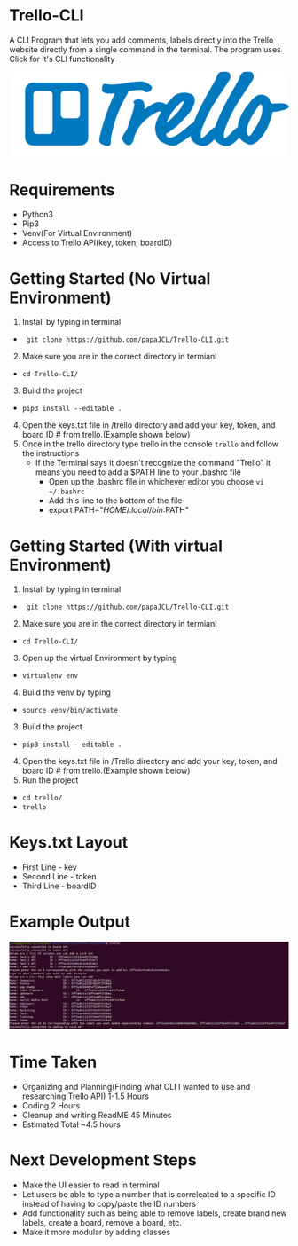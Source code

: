 # Trello-CLI
A CLI Program that lets you add comments, labels directly into the Trello
website directly from a single command in the terminal. The program uses Click for it's CLI functionality

![Trello](trello-logo-blue.png)

# Requirements
- Python3
- Pip3
- Venv(For Virtual Environment)
- Access to Trello API(key, token, boardID)

# Getting Started (No Virtual Environment)
1. Install by typing in terminal 
 - ``` git clone https://github.com/papaJCL/Trello-CLI.git``` 
2. Make sure you are in the correct directory in termianl 
- ```cd Trello-CLI/```
3. Build the project 
- ```pip3 install --editable .``` 
4. Open the keys.txt file in /trello directory and add your key, token, and board ID # from trello.(Example shown below)
5. Once in the trello directory type trello in the console ```trello``` and follow the instructions 
    - If the Terminal says it doesn't recognize the command "Trello" it means you need to add a $PATH line to your .bashrc file
        - Open up the .bashrc file in whichever editor you choose ```vi ~/.bashrc```
        - Add this line to the bottom of the file 
         - export PATH="$HOME/.local/bin:$PATH"
        
# Getting Started (With virtual Environment)
1. Install by typing in terminal 
 - ``` git clone https://github.com/papaJCL/Trello-CLI.git``` 
2. Make sure you are in the correct directory in termianl 
- ```cd Trello-CLI/```
3. Open up the virtual Environment by typing
- ```virtualenv env```
4. Build the venv by typing
- ```source venv/bin/activate```
3. Build the project 
- ```pip3 install --editable .``` 
4. Open the keys.txt file in /Trello directory and add your key, token, and board ID # from trello.(Example shown below)
5. Run the project
- ```cd trello/``` 
- ```trello``` 

# Keys.txt Layout
- First Line - key
- Second Line - token
- Third Line - boardID

# Example Output
![Output](screenshot.png)


# Time Taken
- Organizing and Planning(Finding what CLI I wanted to use and researching Trello API) 1-1.5 Hours
- Coding 2 Hours
- Cleanup and writing ReadME 45 Minutes
- Estimated Total ~4.5 hours



# Next Development Steps
- Make the UI easier to read in terminal
- Let users be able to type a number that is correleated to a specific ID instead of having to copy/paste the ID numbers
- Add functionality such as being able to remove labels, create brand new labels, create a board, remove a board, etc.
- Make it more modular by adding classes
